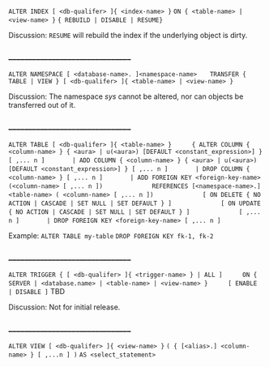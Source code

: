 `ALTER INDEX [ <db-qualifer> ]{ <index-name> }` 
`ON { <table-name> | <view-name> }`
`{ REBUILD | DISABLE | RESUME}`

Discussion:
`RESUME` will rebuild the index if the underlying object is dirty.

### _______________________________


`ALTER NAMESPACE [ <database-name>. ]<namespace-name>`
`   TRANSFER { TABLE | VIEW } [ <db-qualifer> ]{ <table-name> | <view-name> }`

Discussion:
The namespace *sys* cannot be altered, nor can objects be transferred out of it.

### _______________________________


`ALTER TABLE [ <db-qualifer> ]{ <table-name> }`
`     { ALTER COLUMN { <column-name> } { <aura> | u(<aura>) [DEFAULT <constant_expression>] } [ ,... n ]`
`       | ADD COLUMN { <column-name> } { <aura> | u(<aura>) [DEFAULT <constant_expression>] } [ ,... n ]`
`       | DROP COLUMN { <column-name> } [ ,... n ]`
`       | ADD FOREIGN KEY <foreign-key-name> (<column-name> [ ,... n ])`
`             REFERENCES [<namespace-name>.]<table-name> ( <column-name> [ ,... n ])`
`             [ ON DELETE { NO ACTION | CASCADE | SET NULL | SET DEFAULT } ]`
`             [ ON UPDATE { NO ACTION | CASCADE | SET NULL | SET DEFAULT } ]`
`             [ ,... n ]`
`       | DROP FOREIGN KEY <foreign-key-name> [ ,... n ]`

Example:
`ALTER TABLE my-table`
`DROP FOREIGN KEY fk-1, fk-2`

### _______________________________


`ALTER TRIGGER { [ <db-qualifer> ]{ <trigger-name> } | ALL ]`
`     ON { SERVER | <database.name> | <table-name> | <view-name> }`
`     [ ENABLE | DISABLE ]`
TBD

Discussion:
Not for initial release.

### _______________________________


`ALTER VIEW [ <db-qualifer> ]{ <view-name> }`
`( { [<alias>.] <column-name> } [ ,...n ] )`
`AS <select_statement>`
